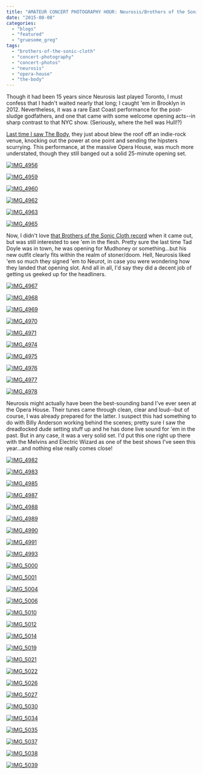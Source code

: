 ```yaml
---
title: "AMATEUR CONCERT PHOTOGRAPHY HOUR: Neurosis/Brothers of the Sonic Cloth/The Body @ Opera House, August 6, 2015"
date: "2015-08-08"
categories: 
  - "blogs"
  - "featured"
  - "gruesome_greg"
tags: 
  - "brothers-of-the-sonic-cloth"
  - "concert-photography"
  - "concert-photos"
  - "neurosis"
  - "opera-house"
  - "the-body"
---
```


Though it had been 15 years since Neurosis last played Toronto, I must confess that I hadn't waited nearly that long; I caught 'em in Brooklyn in 2012. Nevertheless, it was a rare East Coast performance for the post-sludge godfathers, and one that came with some welcome opening acts--in sharp contrast to that NYC show. (Seriously, where the hell was Hull!?)

[Last time I saw The Body](https://hellbound.ca/2011/05/the-bodys-in-the-shop-parts-and-labour-10/), they just about blew the roof off an indie-rock venue, knocking out the power at one point and sending the hipsters scurrying. This performance, at the massive Opera House, was much more understated, though they still banged out a solid 25-minute opening set.

[![IMG_4956](https://hellbound.ca/wp-content/uploads/2015/08/IMG_4956-1024x768.jpg)](https://hellbound.ca/wp-content/uploads/2015/08/IMG_4956.jpg)

[![IMG_4959](https://hellbound.ca/wp-content/uploads/2015/08/IMG_4959.jpg)](https://hellbound.ca/wp-content/uploads/2015/08/IMG_4959.jpg)

[![IMG_4960](https://hellbound.ca/wp-content/uploads/2015/08/IMG_4960.jpg)](https://hellbound.ca/wp-content/uploads/2015/08/IMG_4960.jpg)

[![IMG_4962](https://hellbound.ca/wp-content/uploads/2015/08/IMG_4962.jpg)](https://hellbound.ca/wp-content/uploads/2015/08/IMG_4962.jpg)

[![IMG_4963](https://hellbound.ca/wp-content/uploads/2015/08/IMG_4963.jpg)](https://hellbound.ca/wp-content/uploads/2015/08/IMG_4963.jpg)

[![IMG_4965](https://hellbound.ca/wp-content/uploads/2015/08/IMG_4965-1024x768.jpg)](https://hellbound.ca/wp-content/uploads/2015/08/IMG_4965.jpg)

Now, I didn't love [that Brothers of the Sonic Cloth record](https://hellbound.ca/2015/03/brothers-of-the-sonic-cloth-self-titled/) when it came out, but was still interested to see 'em in the flesh. Pretty sure the last time Tad Doyle was in town, he was opening for Mudhoney or something...but his new outfit clearly fits within the realm of stoner/doom. Hell, Neurosis liked 'em so much they signed 'em to Neurot, in case you were wondering how they landed that opening slot. And all in all, I'd say they did a decent job of getting us geeked up for the headliners.

[![IMG_4967](https://hellbound.ca/wp-content/uploads/2015/08/IMG_4967.jpg)](https://hellbound.ca/wp-content/uploads/2015/08/IMG_4967.jpg)

[![IMG_4968](https://hellbound.ca/wp-content/uploads/2015/08/IMG_4968.jpg)](https://hellbound.ca/wp-content/uploads/2015/08/IMG_4968.jpg)

[![IMG_4969](https://hellbound.ca/wp-content/uploads/2015/08/IMG_4969-1024x768.jpg)](https://hellbound.ca/wp-content/uploads/2015/08/IMG_4969.jpg)

[![IMG_4970](https://hellbound.ca/wp-content/uploads/2015/08/IMG_4970.jpg)](https://hellbound.ca/wp-content/uploads/2015/08/IMG_4970.jpg)

[![IMG_4971](https://hellbound.ca/wp-content/uploads/2015/08/IMG_4971-1024x768.jpg)](https://hellbound.ca/wp-content/uploads/2015/08/IMG_4971.jpg)

[![IMG_4974](https://hellbound.ca/wp-content/uploads/2015/08/IMG_4974.jpg)](https://hellbound.ca/wp-content/uploads/2015/08/IMG_4974.jpg)

[![IMG_4975](https://hellbound.ca/wp-content/uploads/2015/08/IMG_4975.jpg)](https://hellbound.ca/wp-content/uploads/2015/08/IMG_4975.jpg)

[![IMG_4976](https://hellbound.ca/wp-content/uploads/2015/08/IMG_4976.jpg)](https://hellbound.ca/wp-content/uploads/2015/08/IMG_4976.jpg)

[![IMG_4977](https://hellbound.ca/wp-content/uploads/2015/08/IMG_4977.jpg)](https://hellbound.ca/wp-content/uploads/2015/08/IMG_4977.jpg)

[![IMG_4978](https://hellbound.ca/wp-content/uploads/2015/08/IMG_4978.jpg)](https://hellbound.ca/wp-content/uploads/2015/08/IMG_4978.jpg)

Neurosis might actually have been the best-sounding band I've ever seen at the Opera House. Their tunes came through clean, clear and loud--but of course, I was already prepared for the latter. I suspect this had something to do with Billy Anderson working behind the scenes; pretty sure I saw the dreadlocked dude setting stuff up and he has done live sound for 'em in the past. But in any case, it was a very solid set. I'd put this one right up there with the Melvins and Electric Wizard as one of the best shows I've seen this year...and nothing else really comes close!

[![IMG_4982](https://hellbound.ca/wp-content/uploads/2015/08/IMG_4982-1024x768.jpg)](https://hellbound.ca/wp-content/uploads/2015/08/IMG_4982.jpg)

[![IMG_4983](https://hellbound.ca/wp-content/uploads/2015/08/IMG_4983-1024x768.jpg)](https://hellbound.ca/wp-content/uploads/2015/08/IMG_4983.jpg)

[![IMG_4985](https://hellbound.ca/wp-content/uploads/2015/08/IMG_4985.jpg)](https://hellbound.ca/wp-content/uploads/2015/08/IMG_4985.jpg)

[![IMG_4987](https://hellbound.ca/wp-content/uploads/2015/08/IMG_4987.jpg)](https://hellbound.ca/wp-content/uploads/2015/08/IMG_4987.jpg)

[![IMG_4988](https://hellbound.ca/wp-content/uploads/2015/08/IMG_4988.jpg)](https://hellbound.ca/wp-content/uploads/2015/08/IMG_4988.jpg)

[![IMG_4989](https://hellbound.ca/wp-content/uploads/2015/08/IMG_4989.jpg)](https://hellbound.ca/wp-content/uploads/2015/08/IMG_4989.jpg)

[![IMG_4990](https://hellbound.ca/wp-content/uploads/2015/08/IMG_4990.jpg)](https://hellbound.ca/wp-content/uploads/2015/08/IMG_4990.jpg)

[![IMG_4991](https://hellbound.ca/wp-content/uploads/2015/08/IMG_4991.jpg)](https://hellbound.ca/wp-content/uploads/2015/08/IMG_4991.jpg)

[![IMG_4993](https://hellbound.ca/wp-content/uploads/2015/08/IMG_4993-1024x768.jpg)](https://hellbound.ca/wp-content/uploads/2015/08/IMG_4993.jpg)

[![IMG_5000](https://hellbound.ca/wp-content/uploads/2015/08/IMG_5000.jpg)](https://hellbound.ca/wp-content/uploads/2015/08/IMG_5000.jpg)

[![IMG_5001](https://hellbound.ca/wp-content/uploads/2015/08/IMG_5001.jpg)](https://hellbound.ca/wp-content/uploads/2015/08/IMG_5001.jpg)

[![IMG_5004](https://hellbound.ca/wp-content/uploads/2015/08/IMG_5004.jpg)](https://hellbound.ca/wp-content/uploads/2015/08/IMG_5004.jpg)

[![IMG_5006](https://hellbound.ca/wp-content/uploads/2015/08/IMG_5006.jpg)](https://hellbound.ca/wp-content/uploads/2015/08/IMG_5006.jpg)

[![IMG_5010](https://hellbound.ca/wp-content/uploads/2015/08/IMG_5010.jpg)](https://hellbound.ca/wp-content/uploads/2015/08/IMG_5010.jpg)

[![IMG_5012](https://hellbound.ca/wp-content/uploads/2015/08/IMG_5012.jpg)](https://hellbound.ca/wp-content/uploads/2015/08/IMG_5012.jpg)

[![IMG_5014](https://hellbound.ca/wp-content/uploads/2015/08/IMG_5014-1024x768.jpg)](https://hellbound.ca/wp-content/uploads/2015/08/IMG_5014.jpg)

[![IMG_5019](https://hellbound.ca/wp-content/uploads/2015/08/IMG_5019-1024x768.jpg)](https://hellbound.ca/wp-content/uploads/2015/08/IMG_5019.jpg)

[![IMG_5021](https://hellbound.ca/wp-content/uploads/2015/08/IMG_5021-1024x768.jpg)](https://hellbound.ca/wp-content/uploads/2015/08/IMG_5021.jpg)

[![IMG_5022](https://hellbound.ca/wp-content/uploads/2015/08/IMG_5022-1024x768.jpg)](https://hellbound.ca/wp-content/uploads/2015/08/IMG_5022.jpg)

[![IMG_5026](https://hellbound.ca/wp-content/uploads/2015/08/IMG_5026.jpg)](https://hellbound.ca/wp-content/uploads/2015/08/IMG_5026.jpg)

[![IMG_5027](https://hellbound.ca/wp-content/uploads/2015/08/IMG_5027.jpg)](https://hellbound.ca/wp-content/uploads/2015/08/IMG_5027.jpg)

[![IMG_5030](https://hellbound.ca/wp-content/uploads/2015/08/IMG_5030-1024x768.jpg)](https://hellbound.ca/wp-content/uploads/2015/08/IMG_5030.jpg)

[![IMG_5034](https://hellbound.ca/wp-content/uploads/2015/08/IMG_5034.jpg)](https://hellbound.ca/wp-content/uploads/2015/08/IMG_5034.jpg)

[![IMG_5035](https://hellbound.ca/wp-content/uploads/2015/08/IMG_5035.jpg)](https://hellbound.ca/wp-content/uploads/2015/08/IMG_5035.jpg)

[![IMG_5037](https://hellbound.ca/wp-content/uploads/2015/08/IMG_5037-1024x768.jpg)](https://hellbound.ca/wp-content/uploads/2015/08/IMG_5037.jpg)

[![IMG_5038](https://hellbound.ca/wp-content/uploads/2015/08/IMG_5038-1024x768.jpg)](https://hellbound.ca/wp-content/uploads/2015/08/IMG_5038.jpg)

[![IMG_5039](https://hellbound.ca/wp-content/uploads/2015/08/IMG_5039-1024x768.jpg)](https://hellbound.ca/wp-content/uploads/2015/08/IMG_5039.jpg)

